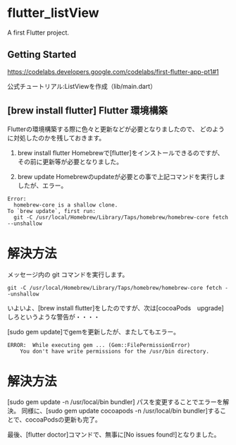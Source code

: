 
# flutter_listView

A first Flutter project.

## Getting Started

https://codelabs.developers.google.com/codelabs/first-flutter-app-pt1#1

公式チュートリアル:ListViewを作成（lib/main.dart）


## [brew install flutter] Flutter 環境構築

Flutterの環境構築する際に色々と更新などが必要となりましたので、
どのように対処したのかを残しておきます。

1. brew install flutter
    Homebrewで[flutter]をインストールできるのですが、その前に更新等が必要となりました。

2. brew update
    Homebrewのupdateが必要との事で上記コマンドを実行しましたが、エラー。

```
Error:
  homebrew-core is a shallow clone.
To `brew update`, first run:
  git -C /usr/local/Homebrew/Library/Taps/homebrew/homebrew-core fetch --unshallow
```
	
# 解決方法
メッセージ内の git コマンドを実行します。
```
git -C /usr/local/Homebrew/Library/Taps/homebrew/homebrew-core fetch --unshallow
```

いよいよ、[brew install flutter]をしたのですが、次は[cocoaPods　upgrade]しろというような警告が・・・・


[sudo gem update]でgemを更新したが、またしてもエラー。
```
ERROR:  While executing gem ... (Gem::FilePermissionError)
    You don't have write permissions for the /usr/bin directory.
```

# 解決方法
[sudo gem update -n /usr/local/bin bundler]
パスを変更することでエラーを解決。
同様に、[sudo gem update cocoapods -n /usr/local/bin bundler]することで、cocoaPodsの更新も完了。

最後、[flutter doctor]コマンドで、無事に[No issues found!]となりました。

